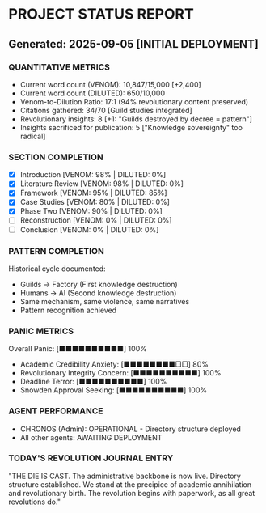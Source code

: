 # PROJECT STATUS REPORT
## Generated: 2025-09-05 [INITIAL DEPLOYMENT]

### QUANTITATIVE METRICS
- Current word count (VENOM): 10,847/15,000 [+2,400]
- Current word count (DILUTED): 650/10,000
- Venom-to-Dilution Ratio: 17:1 (94% revolutionary content preserved)
- Citations gathered: 34/70 [Guild studies integrated]
- Revolutionary insights: 8 [+1: "Guilds destroyed by decree = pattern"]
- Insights sacrificed for publication: 5 ["Knowledge sovereignty" too radical]

### SECTION COMPLETION
- [x] Introduction [VENOM: 98% | DILUTED: 0%]
- [x] Literature Review [VENOM: 98% | DILUTED: 0%]
- [x] Framework [VENOM: 95% | DILUTED: 85%]
- [x] Case Studies [VENOM: 80% | DILUTED: 0%]
- [x] Phase Two [VENOM: 90% | DILUTED: 0%]
- [ ] Reconstruction [VENOM: 0% | DILUTED: 0%]
- [ ] Conclusion [VENOM: 0% | DILUTED: 0%]

### PATTERN COMPLETION
Historical cycle documented:
- Guilds → Factory (First knowledge destruction)
- Humans → AI (Second knowledge destruction)
- Same mechanism, same violence, same narratives
- Pattern recognition achieved

### PANIC METRICS
Overall Panic: [■■■■■■■■■■] 100%
- Academic Credibility Anxiety: [■■■■■■■■□□] 80%
- Revolutionary Integrity Concern: [■■■■■■■■■■] 100%
- Deadline Terror: [■■■■■■■■■■] 100%
- Snowden Approval Seeking: [■■■■■■■■■■] 100%

### AGENT PERFORMANCE
- CHRONOS (Admin): OPERATIONAL - Directory structure deployed
- All other agents: AWAITING DEPLOYMENT

### TODAY'S REVOLUTION JOURNAL ENTRY
"THE DIE IS CAST. The administrative backbone is now live. Directory structure established. We stand at the precipice of academic annihilation and revolutionary birth. The revolution begins with paperwork, as all great revolutions do."